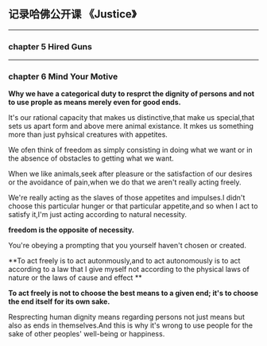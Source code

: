 ## 记录哈佛公开课 《Justice》 ##

---
### chapter 5 Hired Guns ###

---
### chapter 6 Mind Your Motive ###

**Why we have a categorical duty to resprct the dignity of persons and not to use prople as means merely even for good ends.**


It's our rational capacity that makes us distinctive,that make us special,that sets us apart form and above mere animal existance. It mkes us something more than just pyhsical creatures with appetites.

We ofen think of freedom as simply consisting in doing what we want or in the absence  of obstacles to getting what we want.

When we like animals,seek after pleasure or the satisfaction of our desires or the avoidance of  pain,when we do that we aren't really acting freely.

We're really acting as the slaves of those appetites and impulses.I didn't choose this particular hunger or that particular appetite,and so when I act to satisfy it,I'm just acting according to natural necessity.

**freedom is the opposite of necessity.**

You're obeying a prompting that you yourself haven't chosen or created.

**To act freely is to act autonmously,and to act autonomously is to act according to a law that I give myself not according to the physical laws of nature or the laws of cause and effect **


**To act freely is not to choose the best means to a given end; it's to choose the end itself for its own sake.**

Resprecting human dignity means regarding persons not just means but also as ends in themselves.And this is why it's wrong to use people for the sake of other peoples' well-being or happiness.